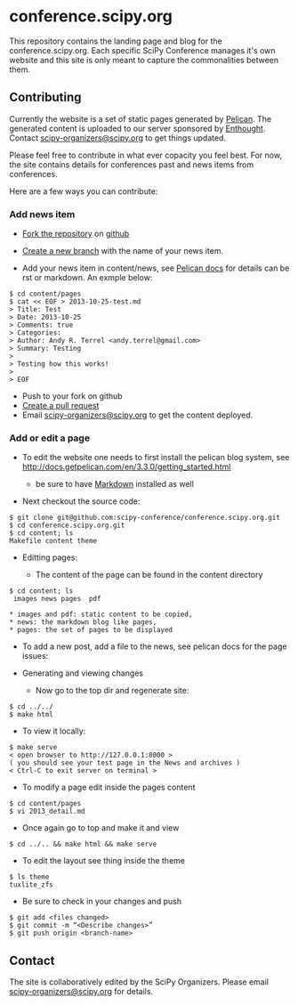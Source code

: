 conference.scipy.org
====================

This repository contains the landing page and blog for the
conference.scipy.org.  Each specific SciPy Conference manages it's own
website and this site is only meant to capture the commonalities
between them.

## Contributing

Currently the website is a set of static pages generated by
[Pelican](http://getpelican.org).  The generated content is uploaded
to our server sponsored by [Enthought](http://enthought.com). Contact
[scipy-organizers@scipy.org](mailto://scipy-organizers@scipy.org) to
get things updated.

Please feel free to contribute in what ever copacity you feel best.
For now, the site contains details for conferences past and news items
from conferences. 

Here are a few ways you can contribute:

### Add news item

* [Fork the repository](https://help.github.com/articles/fork-a-repo) on
  [github](https://github.com/scipy-conference/conference.scipy.org)

* [Create a new branch](https://help.github.com/articles/fork-a-repo#create-branches) with the name of your news item.

* Add your news item in content/news, see
  [Pelican docs](http://docs.getpelican.com/en/3.3.0/getting_started.html#writing-content-using-pelican)
  for details can be rst or markdown. An exmple below:

```
$ cd content/pages
$ cat << EOF > 2013-10-25-test.md
> Title: Test
> Date: 2013-10-25
> Comments: true
> Categories: 
> Author: Andy R. Terrel <andy.terrel@gmail.com>
> Summary: Testing
> 
> Testing how this works!
> 
> EOF
```

* Push to your fork on github
* [Create a pull request](https://help.github.com/articles/using-pull-requests)
* Email scipy-organizers@scipy.org to get the content deployed.

### Add or edit a page

* To edit the website one needs to first install the pelican blog system, see http://docs.getpelican.com/en/3.3.0/getting_started.html  
  * be sure to have [Markdown](http://pythonhosted.org/Markdown/index.html) installed as well

* Next checkout the source code:
```
$ git clone git@github.com:scipy-conference/conference.scipy.org.git
$ cd conference.scipy.org.git
$ cd content; ls
Makefile content theme
```


* Editting pages:

  * The content of the page can be found in the content directory
```
$ cd content; ls
 images news pages  pdf
```
    * images and pdf: static content to be copied,
    * news: the markdown blog like pages,
    * pages: the set of pages to be displayed

  * To add a new post, add a file to the news, see pelican docs for the page issues:

* Generating and viewing changes
  * Now go to the top dir and regenerate site:
```
$ cd ../../
$ make html
```

  * To view it locally:
```
$ make serve
< open browser to http://127.0.0.1:8000 >
( you should see your test page in the News and archives )
< Ctrl-C to exit server on terminal >
```

  * To modify a page edit inside the pages content
```
$ cd content/pages
$ vi 2013_detail.md
```

  * Once again go to top and make it and view
```
$ cd ../.. && make html && make serve
```

  * To edit the layout see thing inside the theme
```
$ ls theme
tuxlite_zfs
```

  * Be sure to check in your changes and push
```
$ git add <files changed>
$ git commit -m “<Describe changes>”
$ git push origin <branch-name>
```

## Contact

The site is collaboratively edited by the SciPy Organizers.  Please
email scipy-organizers@scipy.org for details.
